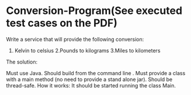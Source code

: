 # Conversion-Program(See executed test cases on the PDF)
Write a service that will provide the following conversion:
1. Kelvin to celsius 
2.Pounds to kilograms 
3.Miles to kilometers

The solution:

Must use Java.
Should build from the command line .
Must provide a class with a main method (no need to provide a stand alone jar).
Should be thread-safe.
How it works:
It should be started running the class Main.
